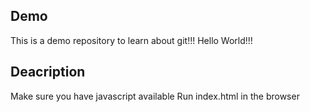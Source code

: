 ## Demo
This is a demo repository to learn about git!!!
Hello World!!!

## Deacription 
Make sure you have javascript available 
Run index.html in the browser
